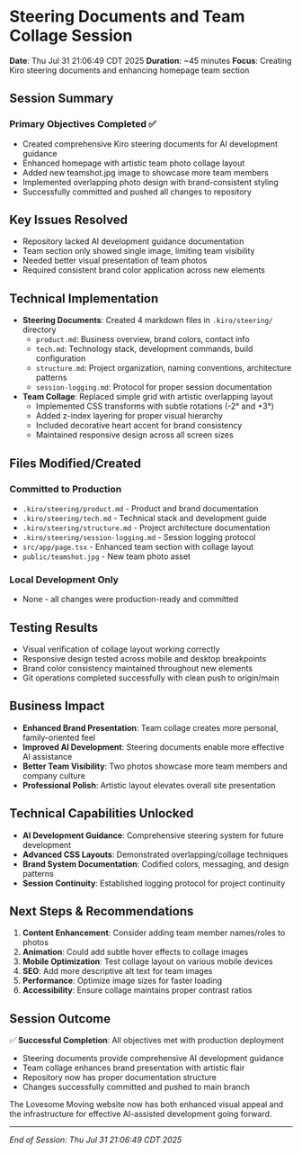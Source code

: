 # Steering Documents and Team Collage Session
**Date**: Thu Jul 31 21:06:49 CDT 2025
**Duration**: ~45 minutes
**Focus**: Creating Kiro steering documents and enhancing homepage team section

## Session Summary
### Primary Objectives Completed ✅
- Created comprehensive Kiro steering documents for AI development guidance
- Enhanced homepage with artistic team photo collage layout
- Added new teamshot.jpg image to showcase more team members
- Implemented overlapping photo design with brand-consistent styling
- Successfully committed and pushed all changes to repository

## Key Issues Resolved
- Repository lacked AI development guidance documentation
- Team section only showed single image, limiting team visibility
- Needed better visual presentation of team photos
- Required consistent brand color application across new elements

## Technical Implementation
- **Steering Documents**: Created 4 markdown files in `.kiro/steering/` directory
  - `product.md`: Business overview, brand colors, contact info
  - `tech.md`: Technology stack, development commands, build configuration
  - `structure.md`: Project organization, naming conventions, architecture patterns
  - `session-logging.md`: Protocol for proper session documentation
- **Team Collage**: Replaced simple grid with artistic overlapping layout
  - Implemented CSS transforms with subtle rotations (-2° and +3°)
  - Added z-index layering for proper visual hierarchy
  - Included decorative heart accent for brand consistency
  - Maintained responsive design across all screen sizes

## Files Modified/Created
### Committed to Production
- `.kiro/steering/product.md` - Product and brand documentation
- `.kiro/steering/tech.md` - Technical stack and development guide
- `.kiro/steering/structure.md` - Project architecture documentation
- `.kiro/steering/session-logging.md` - Session logging protocol
- `src/app/page.tsx` - Enhanced team section with collage layout
- `public/teamshot.jpg` - New team photo asset

### Local Development Only
- None - all changes were production-ready and committed

## Testing Results
- Visual verification of collage layout working correctly
- Responsive design tested across mobile and desktop breakpoints
- Brand color consistency maintained throughout new elements
- Git operations completed successfully with clean push to origin/main

## Business Impact
- **Enhanced Brand Presentation**: Team collage creates more personal, family-oriented feel
- **Improved AI Development**: Steering documents enable more effective AI assistance
- **Better Team Visibility**: Two photos showcase more team members and company culture
- **Professional Polish**: Artistic layout elevates overall site presentation

## Technical Capabilities Unlocked
- **AI Development Guidance**: Comprehensive steering system for future development
- **Advanced CSS Layouts**: Demonstrated overlapping/collage techniques
- **Brand System Documentation**: Codified colors, messaging, and design patterns
- **Session Continuity**: Established logging protocol for project continuity

## Next Steps & Recommendations
1. **Content Enhancement**: Consider adding team member names/roles to photos
2. **Animation**: Could add subtle hover effects to collage images
3. **Mobile Optimization**: Test collage layout on various mobile devices
4. **SEO**: Add more descriptive alt text for team images
5. **Performance**: Optimize image sizes for faster loading
6. **Accessibility**: Ensure collage maintains proper contrast ratios

## Session Outcome
✅ **Successful Completion**: All objectives met with production deployment
- Steering documents provide comprehensive AI development guidance
- Team collage enhances brand presentation with artistic flair
- Repository now has proper documentation structure
- Changes successfully committed and pushed to main branch

The Lovesome Moving website now has both enhanced visual appeal and the infrastructure for effective AI-assisted development going forward.

---
*End of Session: Thu Jul 31 21:06:49 CDT 2025*